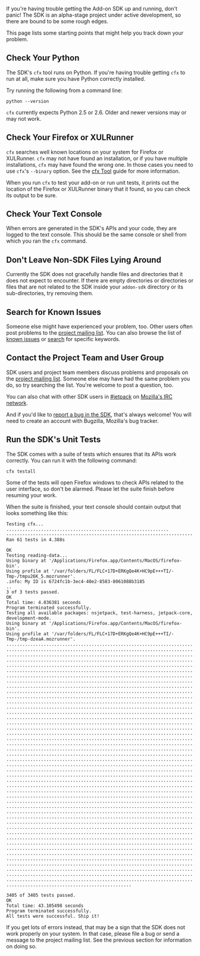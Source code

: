 If you're having trouble getting the Add-on SDK up and running, don't panic!
The SDK is an alpha-stage project under active development, so there are bound
to be some rough edges.

This page lists some starting points that might help you track down your
problem.


Check Your Python
-----------------

The SDK's `cfx` tool runs on Python.  If you're having trouble getting `cfx` to
run at all, make sure you have Python correctly installed.

Try running the following from a command line:

    python --version

`cfx` currently expects Python 2.5 or 2.6.  Older and newer versions may or may
not work.


Check Your Firefox or XULRunner
-------------------------------

`cfx` searches well known locations on your system for Firefox or XULRunner.
`cfx` may not have found an installation, or if you have multiple installations,
`cfx` may have found the wrong one.  In those cases you need to use `cfx`'s
`--binary` option.  See the [cfx Tool] guide for more information.

When you run `cfx` to test your add-on or run unit tests, it prints out the
location of the Firefox or XULRunner binary that it found, so you can check its
output to be sure.

[cfx Tool]: #guide/cfx-tool


Check Your Text Console
-----------------------

When errors are generated in the SDK's APIs and your code, they are logged to
the text console.  This should be the same console or shell from which you ran
the `cfx` command.


Don't Leave Non-SDK Files Lying Around
------------------------------------------

Currently the SDK does not gracefully handle files and directories that it does
not expect to encounter.  If there are empty directories or directories or files
that are not related to the SDK inside your `addon-sdk` directory or its
sub-directories, try removing them.


Search for Known Issues
-----------------------

Someone else might have experienced your problem, too.  Other users often post
problems to the [project mailing list].  You can also browse the list of
[known issues] or [search] for specific keywords.

[known issues]: https://bugzilla.mozilla.org/buglist.cgi?order=Bug%20Number&resolution=---&resolution=DUPLICATE&query_format=advanced&product=Add-on%20SDK

[search]: https://bugzilla.mozilla.org/query.cgi?format=advanced&product=Add-on%20SDK


Contact the Project Team and User Group
---------------------------------------

SDK users and project team members discuss problems and proposals on the
[project mailing list].  Someone else may have had the same problem you do, so
try searching the list.  You're welcome to post a question, too.

You can also chat with other SDK users in [#jetpack] on [Mozilla's IRC network].

And if you'd like to [report a bug in the SDK], that's always welcome!  You will need to create an account with Bugzilla, Mozilla's bug tracker.

[project mailing list]: http://groups.google.com/group/mozilla-labs-jetpack/topics

[#jetpack]: http://mibbit.com/?channel=%23jetpack&server=irc.mozilla.org

[Mozilla's IRC network]: http://irc.mozilla.org/

[report a bug in the SDK]: https://bugzilla.mozilla.org/enter_bug.cgi?alias=&assigned_to=nobody%40mozilla.org&blocked=&bug_file_loc=http%3A%2F%2F&bug_severity=normal&bug_status=UNCONFIRMED&comment=&component=General&contenttypeentry=&contenttypemethod=autodetect&contenttypeselection=text%2Fplain&data=&dependson=&description=&flag_type-325=X&flag_type-37=X&flag_type-4=X&flag_type-607=X&form_name=enter_bug&keywords=&maketemplate=Remember%20values%20as%20bookmarkable%20template&op_sys=All&priority=--&product=Add-on%20SDK&rep_platform=All&short_desc=&status_whiteboard=&target_milestone=--&version=Trunk


Run the SDK's Unit Tests
------------------------

The SDK comes with a suite of tests which ensures that its APIs work correctly.
You can run it with the following command:

    cfx testall

Some of the tests will open Firefox windows to check APIs related to the user
interface, so don't be alarmed.  Please let the suite finish before resuming
your work.

When the suite is finished, your text console should contain output that looks
something like this:

    Testing cfx...
    .............................................................
    ----------------------------------------------------------------------
    Ran 61 tests in 4.388s
    
    OK
    Testing reading-data...
    Using binary at '/Applications/Firefox.app/Contents/MacOS/firefox-bin'.
    Using profile at '/var/folders/FL/FLC+17D+ERKgQe4K+HC9pE+++TI/-Tmp-/tmpu26K_5.mozrunner'.
    .info: My ID is 6724fc1b-3ec4-40e2-8583-8061088b3185
    ..
    3 of 3 tests passed.
    OK
    Total time: 4.036381 seconds
    Program terminated successfully.
    Testing all available packages: nsjetpack, test-harness, jetpack-core, development-mode.
    Using binary at '/Applications/Firefox.app/Contents/MacOS/firefox-bin'.
    Using profile at '/var/folders/FL/FLC+17D+ERKgQe4K+HC9pE+++TI/-Tmp-/tmp-dzeaA.mozrunner'.
    .........................................................................  
    .........................................................................  
    .........................................................................  
    .........................................................................  
    .........................................................................  
    .........................................................................  
    .........................................................................  
    .........................................................................  
    .........................................................................  
    .........................................................................  
    .........................................................................  
    .........................................................................  
    .........................................................................  
    .........................................................................  
    .........................................................................  
    .........................................................................  
    .........................................................................  
    .........................................................................  
    .........................................................................  
    .........................................................................  
    .........................................................................  
    .........................................................................  
    .........................................................................  
    .........................................................................  
    .........................................................................  
    .........................................................................  
    .........................................................................  
    .........................................................................  
    .........................................................................  
    .........................................................................  
    .........................................................................  
    .........................................................................  
    .........................................................................  
    .........................................................................  
    .........................................................................  
    .........................................................................  
    .........................................................................  
    .........................................................................  
    .........................................................................  
    .........................................................................  
    .........................................................................  
    .........................................................................  
    .........................................................................  
    .........................................................................  
    .........................................................................  
    .........................................................................  
    ...............................................
    
    3405 of 3405 tests passed.
    OK
    Total time: 43.105498 seconds
    Program terminated successfully.
    All tests were successful. Ship it!

If you get lots of errors instead, that may be a sign that the SDK does not work
properly on your system.  In that case, please file a bug or send a message to
the project mailing list.  See the previous section for information on doing so.
